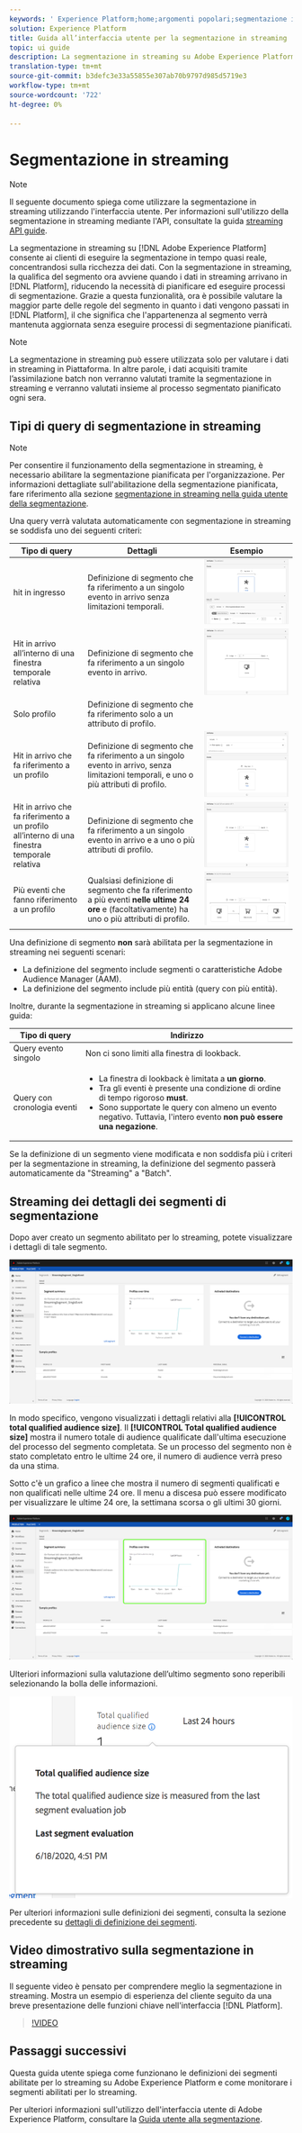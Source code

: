 ```yaml
---
keywords: ' Experience Platform;home;argomenti popolari;segmentazione in streaming;segmentazione in streaming;Segmentation Service;segmentation service;ui guide;'
solution: Experience Platform
title: Guida all’interfaccia utente per la segmentazione in streaming
topic: ui guide
description: La segmentazione in streaming su Adobe Experience Platform consente di eseguire la segmentazione in tempo quasi reale, concentrandosi sulla ricchezza dei dati. Con la segmentazione in streaming, la qualifica del segmento ora avviene quando i dati entrano in piattaforma, eliminando la necessità di pianificare ed eseguire processi di segmentazione. Grazie a questa funzionalità, ora è possibile valutare la maggior parte delle regole del segmento quando i dati vengono passati in Piattaforma, il che significa che l'appartenenza al segmento verrà mantenuta aggiornata senza eseguire processi di segmentazione pianificati.
translation-type: tm+mt
source-git-commit: b3defc3e33a55855e307ab70b9797d985d5719e3
workflow-type: tm+mt
source-wordcount: '722'
ht-degree: 0%

---
```



# Segmentazione in streaming

>[!NOTE]
>
>Il seguente documento spiega come utilizzare la segmentazione in streaming utilizzando l&#39;interfaccia utente. Per informazioni sull&#39;utilizzo della segmentazione in streaming mediante l&#39;API, consultate la guida [streaming API guide](../api/streaming-segmentation.md).

La segmentazione in streaming su [!DNL Adobe Experience Platform] consente ai clienti di eseguire la segmentazione in tempo quasi reale, concentrandosi sulla ricchezza dei dati. Con la segmentazione in streaming, la qualifica del segmento ora avviene quando i dati in streaming arrivano in [!DNL Platform], riducendo la necessità di pianificare ed eseguire processi di segmentazione. Grazie a questa funzionalità, ora è possibile valutare la maggior parte delle regole del segmento in quanto i dati vengono passati in [!DNL Platform], il che significa che l&#39;appartenenza al segmento verrà mantenuta aggiornata senza eseguire processi di segmentazione pianificati.

>[!NOTE]
>
>La segmentazione in streaming può essere utilizzata solo per valutare i dati in streaming in Piattaforma. In altre parole, i dati acquisiti tramite l’assimilazione batch non verranno valutati tramite la segmentazione in streaming e verranno valutati insieme al processo segmentato pianificato ogni sera.

## Tipi di query di segmentazione in streaming

>[!NOTE]
>
>Per consentire il funzionamento della segmentazione in streaming, è necessario abilitare la segmentazione pianificata per l&#39;organizzazione. Per informazioni dettagliate sull&#39;abilitazione della segmentazione pianificata, fare riferimento alla sezione [segmentazione in streaming nella guida utente della segmentazione](./overview.md#scheduled-segmentation).

Una query verrà valutata automaticamente con segmentazione in streaming se soddisfa uno dei seguenti criteri:

| Tipo di query | Dettagli | Esempio |
| ---------- | ------- | ------- |
| hit in ingresso | Definizione di segmento che fa riferimento a un singolo evento in arrivo senza limitazioni temporali. | ![](../images/ui/streaming-segmentation/incoming-hit.png) |
| Hit in arrivo all’interno di una finestra temporale relativa | Definizione di segmento che fa riferimento a un singolo evento in arrivo. | ![](../images/ui/streaming-segmentation/relative-hit-success.png) |
| Solo profilo | Definizione di segmento che fa riferimento solo a un attributo di profilo. |  |
| Hit in arrivo che fa riferimento a un profilo | Definizione di segmento che fa riferimento a un singolo evento in arrivo, senza limitazioni temporali, e uno o più attributi di profilo. | ![](../images/ui/streaming-segmentation/profile-hit.png) |
| Hit in arrivo che fa riferimento a un profilo all’interno di una finestra temporale relativa | Definizione di segmento che fa riferimento a un singolo evento in arrivo e a uno o più attributi di profilo. | ![](../images/ui/streaming-segmentation/profile-relative-success.png) |
| Più eventi che fanno riferimento a un profilo | Qualsiasi definizione di segmento che fa riferimento a più eventi **nelle ultime 24 ore** e (facoltativamente) ha uno o più attributi di profilo. | ![](../images/ui/streaming-segmentation/event-history-success.png) |

Una definizione di segmento **non** sarà abilitata per la segmentazione in streaming nei seguenti scenari:

- La definizione del segmento include segmenti o caratteristiche Adobe Audience Manager (AAM).
- La definizione del segmento include più entità (query con più entità).

Inoltre, durante la segmentazione in streaming si applicano alcune linee guida:

| Tipo di query | Indirizzo |
| ---------- | -------- |
| Query evento singolo | Non ci sono limiti alla finestra di lookback. |
| Query con cronologia eventi | <ul><li>La finestra di lookback è limitata a **un giorno**.</li><li>Tra gli eventi è presente una condizione di ordine di tempo rigoroso **must**.</li><li>Sono supportate le query con almeno un evento negativo. Tuttavia, l&#39;intero evento **non può essere una negazione**.</li></ul> |

Se la definizione di un segmento viene modificata e non soddisfa più i criteri per la segmentazione in streaming, la definizione del segmento passerà automaticamente da &quot;Streaming&quot; a &quot;Batch&quot;.

## Streaming dei dettagli dei segmenti di segmentazione

Dopo aver creato un segmento abilitato per lo streaming, potete visualizzare i dettagli di tale segmento.

![](../images/ui/streaming-segmentation/monitoring-streaming-segment.png)

In modo specifico, vengono visualizzati i dettagli relativi alla **[!UICONTROL total qualified audience size]**. Il **[!UICONTROL Total qualified audience size]** mostra il numero totale di audience qualificate dall&#39;ultima esecuzione del processo del segmento completata. Se un processo del segmento non è stato completato entro le ultime 24 ore, il numero di audience verrà preso da una stima.

Sotto c&#39;è un grafico a linee che mostra il numero di segmenti qualificati e non qualificati nelle ultime 24 ore. Il menu a discesa può essere modificato per visualizzare le ultime 24 ore, la settimana scorsa o gli ultimi 30 giorni.

![](../images/ui/streaming-segmentation/monitoring-streaming-segment-graph.png)

Ulteriori informazioni sulla valutazione dell’ultimo segmento sono reperibili selezionando la bolla delle informazioni.

![](../images/ui/streaming-segmentation/info-bubble.png)

Per ulteriori informazioni sulle definizioni dei segmenti, consulta la sezione precedente su [dettagli di definizione dei segmenti](#segment-details).

## Video dimostrativo sulla segmentazione in streaming

Il seguente video è pensato per comprendere meglio la segmentazione in streaming. Mostra un esempio di esperienza del cliente seguito da una breve presentazione delle funzioni chiave nell&#39;interfaccia [!DNL Platform].

>[!VIDEO](https://video.tv.adobe.com/v/36184?quality=12&learn=on)

## Passaggi successivi

Questa guida utente spiega come funzionano le definizioni dei segmenti abilitate per lo streaming su Adobe Experience Platform e come monitorare i segmenti abilitati per lo streaming.

Per ulteriori informazioni sull&#39;utilizzo dell&#39;interfaccia utente di Adobe Experience Platform, consultare la [Guida utente alla segmentazione](./overview.md).